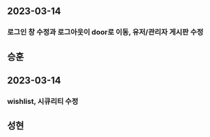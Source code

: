 ## 2023-03-14
### 로그인 창 수정과 로그아웃이 door로 이동, 유저/관리자 게시판 수정
## 승훈

## 2023-03-14
### wishlist, 시큐리티 수정
## 성현
